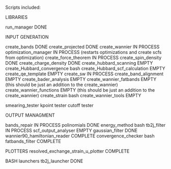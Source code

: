 Scripts included:

LIBRARIES

run_manager                            DONE 

INPUT GENERATION

create_bands                          DONE 
create_projected                      DONE 
create_wannier                        IN PROCESS
optimization_manager                  IN PROCESS     (restarts optimizations and create scfs from optimization) 
create_force_theorem                  IN PROCESS
create_spin_density                   DONE 
create_charge_density                 DONE 
create_hubbard_scanning               EMPTY
create_Hubbard_convergence            bash
create_Hubbard_scf_calculation        EMPTY
create_qe_template                    EMPTY
create_sw 	                      IN PROCESS
create_band_alignment                 EMPTY
create_bader_analysis                 EMPTY
create_wannier_fatbands               EMPTY  (this should be just an addition to the create_wannier)
create_wannier_functions              EMPTY  (this should be just an addition to the create_wannier)
create_strain                         bash
create_wannier_tools                 EMPTY

smearing_tester
kpoint tester
cutoff tester

OUTPUT MANAGMENT

bands_repair	                      IN PROCESS
polinomials                           DONE
energy_method                         bash
tb2j_filter 	                      IN PROCESS
scf_output_analyser                   EMPTY 
gaussian_filter                       DONE 
wannier90_hamiltonian_reader          COMPLETE
convergence_checker                   bash
fatbands_filter                       COMPLETE

PLOTTERS
resolved_exchange_strain_u_plotter   COMPLETE

BASH launchers
tb2j_launcher                        DONE

